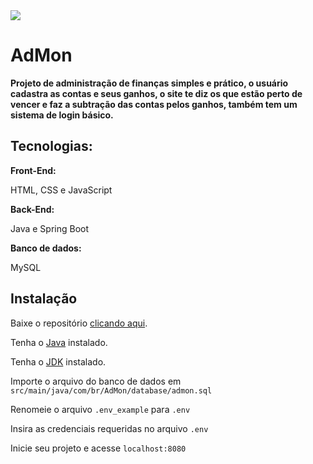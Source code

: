 <div> 
    <img src="https://i.imgur.com/tBeKHsv.png">
</div>

# AdMon 

<p>
    <b>
        Projeto de administração de finanças simples e prático, o usuário cadastra as contas e seus ganhos, o site te diz os que estão perto de vencer e faz a subtração das contas pelos ganhos, também tem um sistema de login básico.
    </b>
</p>

<h2>Tecnologias:</h2>
<b>Front-End:</b>
<p>HTML, CSS e JavaScript</p>
<b>Back-End:</b>
<p>Java e Spring Boot</p>
<b>Banco de dados:</b>
<p>MySQL</p>

<h2>Instalação</h2>
<p>Baixe o repositório <a href="https://github.com/Guilherme0112/AdMon/archive/refs/heads/main.zip">clicando aqui</a>.</p>
<p>Tenha o <a href="https://www.java.com/pt-BR/">Java</a> instalado.</p>
<p>Tenha o <a href="https://www.oracle.com/br/java/technologies/downloads/">JDK</a> instalado.</p>
<p>Importe o arquivo do banco de dados em <code>src/main/java/com/br/AdMon/database/admon.sql</code></p>
<p>Renomeie o arquivo <code>.env_example</code> para <code>.env</code></p>
<p>Insira as credenciais requeridas no arquivo <code>.env</code></p>
<p>Inicie seu projeto e acesse <code>localhost:8080</code></p>
